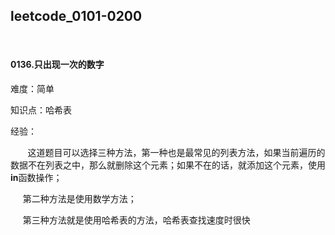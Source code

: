## leetcode_0101-0200

<br/>

#### 0136.只出现一次的数字

难度：简单

知识点：哈希表

经验：

&#160; &#160; &#160; &#160;这道题目可以选择三种方法，第一种也是最常见的列表方法，如果当前遍历的数据不在列表之中，那么就删除这个元素；如果不在的话，就添加这个元素，使用**in**函数操作；

 &#160; &#160; &#160;第二种方法是使用数学方法；

 &#160; &#160; &#160;第三种方法就是使用哈希表的方法，哈希表查找速度时很快







